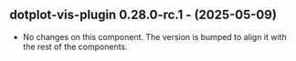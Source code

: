   ## dotplot-vis-plugin 0.28.0-rc.1 - (2025-05-09)
  
  * No changes on this component. The version is bumped to align it
    with the rest of the components.
